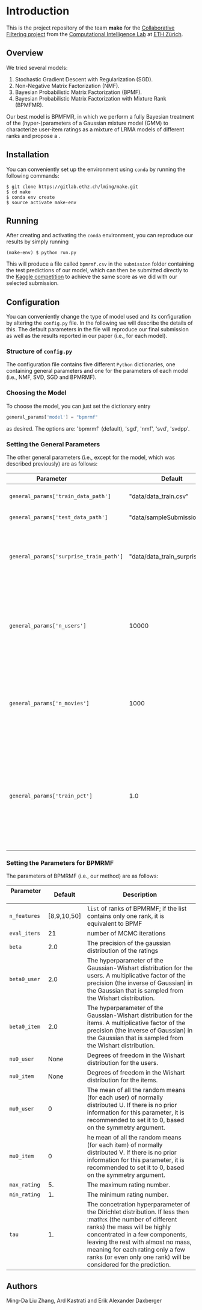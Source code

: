 # Introduction

This is the project repository of the team **make** for the [Collaborative Filtering project][1] from the [Computational Intelligence Lab][2] at [ETH Zürich][3].

## Overview 
We tried several models:
1. Stochastic Gradient Descent with Regularization (SGD).
2. Non-Negative Matrix Factorization (NMF).
3. Bayesian Probabilistic Matrix Factorization (BPMF).
4. Bayesian Probabilistic Matrix Factorization with Mixture Rank (BPMFMR).

Our best model is BPMFMR, in which we perform a fully Bayesian treatment of the (hyper-)parameters of a Gaussian mixture model (GMM) to characterize user-item ratings as a mixture of LRMA models of different ranks and propose a . 

## Installation
You can conveniently set up the environment using `conda` by running the following commands:
```console
$ git clone https://gitlab.ethz.ch/lming/make.git
$ cd make
$ conda env create
$ source activate make-env
```

## Running
After creating and activating the `conda` environment, you can reproduce our results by simply running
```console
(make-env) $ python run.py
```

This will produce a file called `bpmrmf.csv` in the `submission` folder containing the test predictions of our model, which can then be submitted directly to the [Kaggle competition][2] to achieve the same score as we did with our selected submission.

## Configuration
You can conveniently change the type of model used and its configuration by altering the `config.py` file. In the following we will describe the details of this. The default parameters in the file will reproduce our final submission as well as the results reported in our paper (i.e., for each model).

### Structure of `config.py`
The configuration file contains five different `Python` dictionaries, one containing general parameters and one for the parameters of each model (i.e., NMF, SVD, SGD and BPMRMF).

### Choosing the Model
To choose the model, you can just set the dictionary entry
```python
general_params['model'] = "bpmrmf"
```
as desired. The options are: 'bpmrmf' (default), 'sgd', 'nmf', 'svd', 'svdpp'.

### Setting the General Parameters
The other general parameters (i.e., except for the model, which was described previously) are as follows:

Parameter &nbsp; &nbsp; &nbsp; &nbsp; &nbsp; &nbsp; &nbsp; &nbsp; &nbsp; | Default | Description
------------ | ------------- | -------------
`general_params['train_data_path']` | "data/data_train.csv" | Path to the training data
`general_params['test_data_path']` | "data/sampleSubmission.csv" | Path to the test data
`general_params['surprise_train_path']` | "data/data_train_surprise.csv" | Path to the training data in the format as required by the `Surprise` library
`general_params['n_users']` | 10000 | The number of users that are rating the items (The number of rows in the rating matrix)
`general_params['n_movies']` | 1000 | The number of items that are rated from the users (The number of columns in the rating matrix)
`general_params['train_pct']` | 1.0 | Percentage of the data to be used for training; the remaining data will be used for validation; thus, if set to 1.0, all the data will be usd for training


### Setting the Parameters for BPMRMF
The parameters of BPMRMF (i.e., our method) are as follows:

Parameter &nbsp; &nbsp; &nbsp; &nbsp; &nbsp; &nbsp; &nbsp; &nbsp; &nbsp; | Default | Description
------------ | ------------- | -------------
`n_features` | [8,9,10,50] | `list` of ranks of BPMRMF; if the list contains only one rank, it is equivalent to BPMF
`eval_iters` | 21 | number of MCMC iterations
`beta` | 2.0 | The precision of the gaussian distribution of the ratings
`beta0_user` | 2.0 | The hyperparameter of the Gaussian-Wishart distribution for the users. A multiplicative factor of the precision (the inverse of Gaussian) in the Gaussian that is sampled from the Wishart distribution.  
`beta0_item` | 2.0 | The hyperparameter of the Gaussian-Wishart distribution for the items. A multiplicative factor of the precision (the inverse of Gaussian) in the Gaussian that is sampled from the Wishart distribution.  
`nu0_user` | None | Degrees of freedom in the Wishart distribution for the users.
`nu0_item` | None | Degrees of freedom in the Wishart distribution for the items.
`mu0_user` | 0 | The mean of all the random means (for each user) of normally distributed U. If there is no prior information for this parameter, it is recommended to set it to 0, based on the symmetry argument.
`mu0_item` | 0 | he mean of all the random means (for each item) of normally distributed V. If there is no prior information for this parameter, it is recommended to set it to 0, based on the symmetry argument.
`max_rating` | 5. | The maximum rating number.
`min_rating` | 1. | The minimum rating number.
`tau` | 1. | The concetration hyperparameter of the Dirichlet distribution. If less then :math:`K` (the number of different ranks) the mass will be highly concentrated in a few components, leaving the rest with almost no mass, meaning for each rating only a few ranks (or even only one rank) will be considered for the prediction.


## Authors
Ming-Da Liu Zhang, Ard Kastrati and Erik Alexander Daxberger


[1]: https://inclass.kaggle.com/c/cil-collab-filtering-2018
[2]: http://da.inf.ethz.ch/teaching/2018/CIL/
[3]: http://ethz.ch

